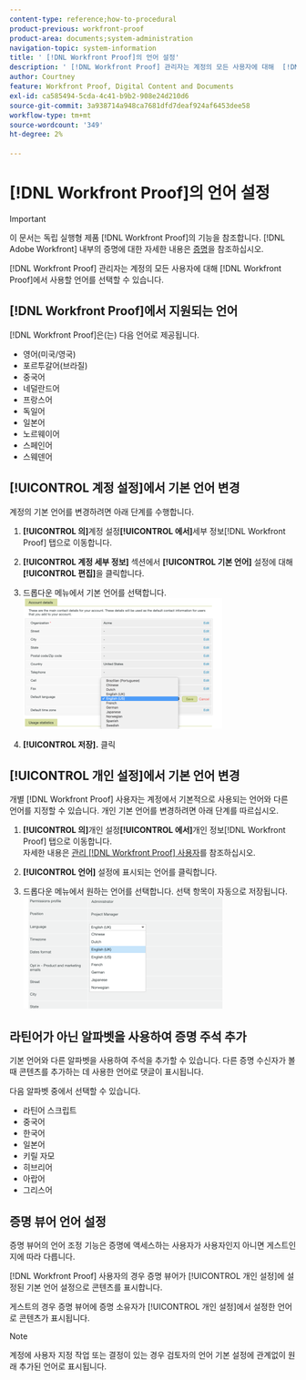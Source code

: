 ```yaml
---
content-type: reference;how-to-procedural
product-previous: workfront-proof
product-area: documents;system-administration
navigation-topic: system-information
title: ' [!DNL Workfront Proof]의 언어 설정'
description: ' [!DNL Workfront Proof] 관리자는 계정의 모든 사용자에 대해  [!DNL Workfront Proof] 에서 사용할 언어를 선택할 수 있습니다.'
author: Courtney
feature: Workfront Proof, Digital Content and Documents
exl-id: ca585494-5cda-4c41-b9b2-908e24d210d6
source-git-commit: 3a938714a948ca7681dfd7deaf924af6453dee58
workflow-type: tm+mt
source-wordcount: '349'
ht-degree: 2%

---
```


# [!DNL Workfront Proof]의 언어 설정

>[!IMPORTANT]
>
>이 문서는 독립 실행형 제품 [!DNL Workfront Proof]의 기능을 참조합니다. [!DNL Adobe Workfront] 내부의 증명에 대한 자세한 내용은 [증명](../../../review-and-approve-work/proofing/proofing.md)을 참조하십시오.

[!DNL Workfront Proof] 관리자는 계정의 모든 사용자에 대해 [!DNL Workfront Proof]에서 사용할 언어를 선택할 수 있습니다.

## [!DNL Workfront Proof]에서 지원되는 언어

[!DNL Workfront Proof]은(는) 다음 언어로 제공됩니다.

* 영어(미국/영국)
* 포르투갈어(브라질)
* 중국어
* 네덜란드어
* 프랑스어
* 독일어
* 일본어
* 노르웨이어
* 스페인어
* 스웨덴어

## [!UICONTROL 계정 설정]에서 기본 언어 변경

계정의 기본 언어를 변경하려면 아래 단계를 수행합니다.

1. **[!UICONTROL 의]**&#x200B;계정 설정&#x200B;**[!UICONTROL 에서]**&#x200B;세부 정보[!DNL Workfront Proof] 탭으로 이동합니다.

1. **[!UICONTROL 계정 세부 정보]** 섹션에서 **[!UICONTROL 기본 언어]** 설정에 대해 **[!UICONTROL 편집]**&#x200B;을 클릭합니다.

1. 드롭다운 메뉴에서 기본 언어를 선택합니다.
   ![account_language_setting.png](assets/account-language-setting-350x230.png)

1. **[!UICONTROL 저장].** 클릭

## [!UICONTROL 개인 설정]에서 기본 언어 변경

개별 [!DNL Workfront Proof] 사용자는 계정에서 기본적으로 사용되는 언어와 다른 언어를 지정할 수 있습니다. 개인 기본 언어를 변경하려면 아래 단계를 따르십시오.

1. **[!UICONTROL 의]**&#x200B;개인 설정&#x200B;**[!UICONTROL 에서]**&#x200B;개인 정보[!DNL Workfront Proof] 탭으로 이동합니다.\
   자세한 내용은 [관리 [!DNL Workfront Proof] 사용자](../../../workfront-proof/wp-acct-admin/account-settings/manage-wp-users.md)를 참조하십시오.

1. **[!UICONTROL 언어]** 설정에 표시되는 언어를 클릭합니다.
1. 드롭다운 메뉴에서 원하는 언어를 선택합니다. 선택 항목이 자동으로 저장됩니다.\
   ![personal_language_setting.png](assets/personal-language-setting-350x197.png)

## 라틴어가 아닌 알파벳을 사용하여 증명 주석 추가

기본 언어와 다른 알파벳을 사용하여 주석을 추가할 수 있습니다. 다른 증명 수신자가 볼 때 콘텐츠를 추가하는 데 사용한 언어로 댓글이 표시됩니다.

다음 알파벳 중에서 선택할 수 있습니다.

* 라틴어 스크립트
* 중국어
* 한국어
* 일본어
* 키릴 자모
* 히브리어
* 아랍어
* 그리스어

## 증명 뷰어 언어 설정

증명 뷰어의 언어 조정 기능은 증명에 액세스하는 사용자가 사용자인지 아니면 게스트인지에 따라 다릅니다.

[!DNL Workfront Proof] 사용자의 경우 증명 뷰어가 [!UICONTROL 개인 설정]에 설정된 기본 언어 설정으로 콘텐츠를 표시합니다.

게스트의 경우 증명 뷰어에 증명 소유자가 [!UICONTROL 개인 설정]에서 설정한 언어로 콘텐츠가 표시됩니다.

>[!NOTE]
>
>계정에 사용자 지정 작업 또는 결정이 있는 경우 검토자의 언어 기본 설정에 관계없이 원래 추가된 언어로 표시됩니다.
